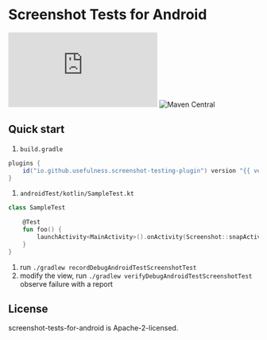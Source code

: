 # Screenshot Tests for Android


[![version](https://img.shields.io/maven-metadata/v/https/plugins.gradle.org/m2/io/github/usefulness/screenshot-testing-plugin/maven-metadata.xml?label=gradle)](https://plugins.gradle.org/search?term="io.github.usefulness")
![Maven Central](https://img.shields.io/maven-central/v/io.github.usefulness/screenshot-testing-core?style=plastic)

## Quick start
1. `build.gradle`

```groovy
plugins {
    id("io.github.usefulness.screenshot-testing-plugin") version "{{ version }}"
}
```
1. `androidTest/kotlin/SampleTest.kt`

```kotlin
class SampleTest

    @Test
    fun foo() {
        launchActivity<MainActivity>().onActivity(Screenshot::snapActivity)
    }
}
```

1. run `./gradlew recordDebugAndroidTestScreenshotTest`
1. modify the view, run `./gradlew verifyDebugAndroidTestScreenshotTest` observe failure with a report

## License

screenshot-tests-for-android is Apache-2-licensed.
